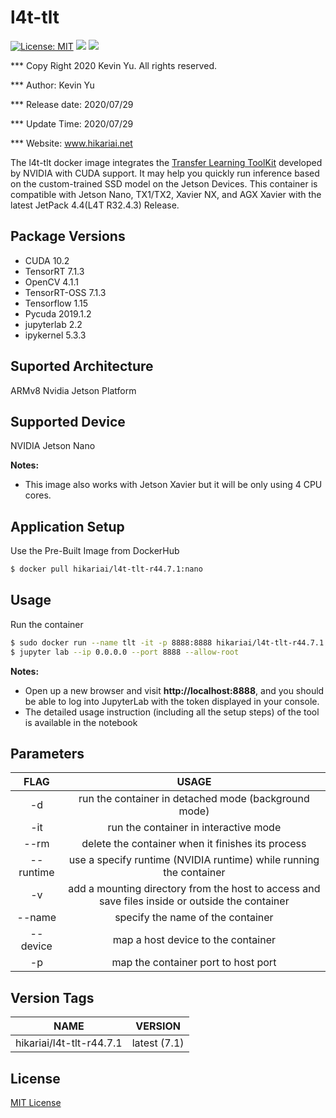 # l4t-tlt

[![License: MIT](https://img.shields.io/badge/License-MIT-red.svg)](https://opensource.org/licenses/MIT)
![](https://img.shields.io/static/v1?label=Device&message=Jetson(ARMv8)&color=orange)
![](https://img.shields.io/static/v1?label=Docker&message=19.03.9&color=blue)

*** Copy Right 2020 Kevin Yu. All rights reserved.

*** Author: Kevin Yu

*** Release date: 2020/07/29

*** Update Time: 2020/07/29

*** Website: www.hikariai.net

The l4t-tlt docker image integrates the [Transfer Learning ToolKit](https://developer.nvidia.com/transfer-learning-toolkit) developed by NVIDIA with CUDA support. It may help you quickly run inference based on the custom-trained SSD model on the Jetson Devices. This container is compatible with Jetson Nano, TX1/TX2, Xavier NX, and AGX Xavier with the latest JetPack 4.4(L4T R32.4.3) Release.

Package Versions
----------------

* CUDA 10.2
* TensorRT 7.1.3
* OpenCV 4.1.1
* TensorRT-OSS 7.1.3
* Tensorflow 1.15
* Pycuda 2019.1.2
* jupyterlab 2.2
* ipykernel 5.3.3

Suported Architecture
---------------------

ARMv8 Nvidia Jetson Platform

Supported Device
---------------------

NVIDIA Jetson Nano

**Notes:** 

- This image also works with Jetson Xavier but it will be only using 4 CPU cores.

Application Setup
-----------------

Use the Pre-Built Image from DockerHub

```bash
$ docker pull hikariai/l4t-tlt-r44.7.1:nano
```

Usage
-----

Run the container

```bash
$ sudo docker run --name tlt -it -p 8888:8888 hikariai/l4t-tlt-r44.7.1:nano bash
$ jupyter lab --ip 0.0.0.0 --port 8888 --allow-root
```

**Notes:**

- Open up a new browser and visit **http://localhost:8888**, and you should be able to log into JupyterLab with the token displayed in your console.
- The detailed usage instruction (including all the setup steps) of the tool is available in the notebook



Parameters
----------

|    FLAG   |                                              USAGE                                              |
|:---------:|:-----------------------------------------------------------------------------------------------:|
|     -d    |                       run the container in detached mode (background mode)                      |
|    -it    |                              run the container in interactive mode                              |
|    --rm   |                        delete the container when it finishes its process                        |
| --runtime |                use a specify runtime (NVIDIA runtime) while running the container               |
|     -v    | add a mounting directory from the host to access and save files inside or outside the container |
|   --name  |                                specify the name of the container                                |
|  --device |                                map a host device to the container                               |
|     -p    |                               map the container port to host port                               |

Version Tags
------------

|           NAME           |    VERSION   |
|:------------------------:|:------------:|
| hikariai/l4t-tlt-r44.7.1 | latest (7.1) |

License
-------

[MIT License](https://github.com/yqlbu/l4t-docker/blob/master/LICENSE)

<a name="license"></a>
